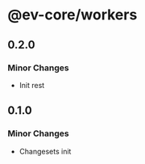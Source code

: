 # @ev-core/workers

## 0.2.0

### Minor Changes

- Init rest

## 0.1.0

### Minor Changes

- Changesets init
